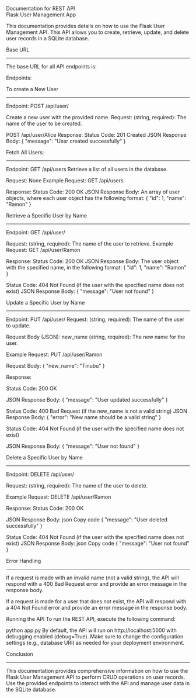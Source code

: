 
Documentation for REST API  
Flask User Management App

This documentation provides details on how to use the Flask User Management API. This API allows you to create, retrieve, update, and delete user records in a SQLite database.

Base URL
________
The base URL for all API endpoints is:

Endpoints:

To create a New User
_______________________
Endpoint: POST /api/user/<name>

Create a new user with the provided name.
Request:
<name> (string, required): The name of the user to be created.

POST /api/user/Alice
Response:
Status Code: 201 Created
JSON Response Body:
{
    "message": "User created successfully"
}


Fetch All Users:
_______________________
Endpoint: GET /api/users
Retrieve a list of all users in the database.

Request: None
Example Request:
GET /api/users

Response:
Status Code: 200 OK
JSON Response Body: An array of user objects, where each user object has the following format:
{
    "id": 1,
    "name": "Ramon"
}

Retrieve a Specific User by Name
________________________________
Endpoint: GET /api/user/<name>

Request:
<name> (string, required): The name of the user to retrieve.
Example Request:
GET /api/user/Ramon

Response:
Status Code: 200 OK
JSON Response Body: The user object with the specified name, in the following format:
{
    "id": 1,
    "name": "Ramon"
}

Status Code: 404 Not Found (if the user with the specified name does not exist)
JSON Response Body:
{
    "message": "User not found"
}

Update a Specific User by Name
______________________________
Endpoint: PUT /api/user/<name>
Request:
<name> (string, required): The name of the user to update.

Request Body (JSON):
new_name (string, required): The new name for the user.

Example Request:
PUT /api/user/Ramon

Request Body:
{
    "new_name": "Tinubu"
}

Response:

Status Code: 200 OK

JSON Response Body:
{
    "message": "User updated successfully"
}

Status Code: 400 Bad Request (if the new_name is not a valid string)
JSON Response Body:
{
    "error": "New name should be a valid string"
}

Status Code: 404 Not Found (if the user with the specified name does not exist)

JSON Response Body:
{
    "message": "User not found"
}

Delete a Specific User by Name
______________________________
Endpoint: DELETE /api/user/<name>

Request:
<name> (string, required): The name of the user to delete.

Example Request:
DELETE /api/user/Ramon

Response:
Status Code: 200 OK

JSON Response Body:
json
Copy code
{
    "message": "User deleted successfully"
}

Status Code: 404 Not Found (if the user with the specified name does not exist)
JSON Response Body:
json
Copy code
{
    "message": "User not found"
}

Error Handling
_______________
If a request is made with an invalid name (not a valid string), the API will respond with a 400 Bad Request error and provide an error message in the response body.

If a request is made for a user that does not exist, the API will respond with a 404 Not Found error and provide an error message in the response body.

Running the API
To run the REST API, execute the following command:

python app.py
By default, the API will run on http://localhost:5000 with debugging enabled (debug=True). Make sure to change the configuration settings (e.g., database URI) as needed for your deployment environment.

Conclusion
___________
This documentation provides comprehensive information on how to use the Flask User Management API to perform CRUD operations on user records. Use the provided endpoints to interact with the API and manage user data in the SQLite database.
